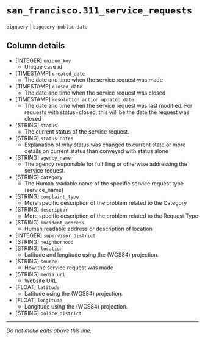 # `san_francisco.311_service_requests`
`bigquery` | `bigquery-public-data`

## Column details
* [INTEGER]   `unique_key`
  - Unique case id
* [TIMESTAMP] `created_date`
  - The date and time when the service request was made
* [TIMESTAMP] `closed_date`
  - The date and time when the service request was closed
* [TIMESTAMP] `resolution_action_updated_date`
  - The date and time when the service request was last modified. For requests with status=closed, this will be the date the request was closed
* [STRING]    `status`
  - The current status of the service request.
* [STRING]    `status_notes`
  - Explanation of why status was changed to current state or more details on current status than conveyed with status alone
* [STRING]    `agency_name`
  - The agency responsible for fulfilling or otherwise addressing the service request.
* [STRING]    `category`
  - The Human readable name of the specific service request type (service_name)
* [STRING]    `complaint_type`
  - More specific description of the problem related to the Category
* [STRING]    `descriptor`
  - More specific description of the problem related to the Request Type
* [STRING]    `incident_address`
  - Human readable address or description of location
* [INTEGER]   `supervisor_district`
* [STRING]    `neighborhood`
* [STRING]    `location`
  - Latitude and longitude using the (WGS84) projection.
* [STRING]    `source`
  - How the service request was made
* [STRING]    `media_url`
  - Website URL
* [FLOAT]     `latitude`
  - Latitude using the (WGS84) projection.
* [FLOAT]     `longitude`
  - Longitude using the (WGS84) projection.
* [STRING]    `police_district`

-------------------------------------------------------------------------------
*Do not make edits above this line.*
